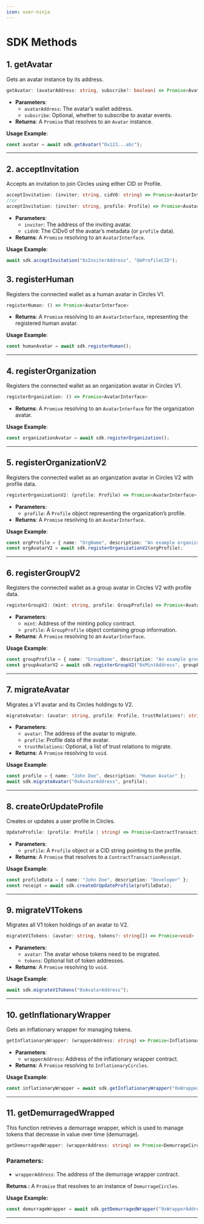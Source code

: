 ```yaml
---
icon: user-ninja
---
```


# SDK Methods

## **1. getAvatar**

Gets an avatar instance by its address.

```typescript
getAvatar: (avatarAddress: string, subscribe?: boolean) => Promise<Avatar>
```

* **Parameters**:
  * `avatarAddress`: The avatar’s wallet address.
  * `subscribe`: Optional, whether to subscribe to avatar events.
* **Returns**: A `Promise` that resolves to an `Avatar` instance.

**Usage Example**:

```typescript
const avatar = await sdk.getAvatar("0x123...abc");
```

***

## **2. acceptInvitation**

Accepts an invitation to join Circles using either CID or Profile.

```typescript
acceptInvitation: (inviter: string, cidV0: string) => Promise<AvatarInterface>;
//or
acceptInvitation: (inviter: string, profile: Profile) => Promise<AvatarInterface>;
```

* **Parameters**:
  * `inviter`: The address of the inviting avatar.
  * `cidV0`: The CIDv0 of the avatar’s metadata (or `profile` data).
* **Returns**: A `Promise` resolving to an `AvatarInterface`.

**Usage Example**:

```typescript
await sdk.acceptInvitation("0xInviterAddress", "QmProfileCID");
```

## **3. registerHuman**

Registers the connected wallet as a human avatar in Circles V1.

```typescript
registerHuman: () => Promise<AvatarInterface>
```

* **Returns**: A `Promise` resolving to an `AvatarInterface`, representing the registered human avatar.

**Usage Example**:

```typescript
const humanAvatar = await sdk.registerHuman();
```

***

## **4. registerOrganization**

Registers the connected wallet as an organization avatar in Circles V1.

```typescript
registerOrganization: () => Promise<AvatarInterface>
```

* **Returns**: A `Promise` resolving to an `AvatarInterface` for the organization avatar.

**Usage Example**:

```typescript
const organizationAvatar = await sdk.registerOrganization();
```

***

## **5. registerOrganizationV2**

Registers the connected wallet as an organization avatar in Circles V2 with profile data.

```typescript
registerOrganizationV2: (profile: Profile) => Promise<AvatarInterface>
```

* **Parameters**:
  * `profile`: A `Profile` object representing the organization’s profile.
* **Returns**: A `Promise` resolving to an `AvatarInterface`.

**Usage Example**:

```typescript
const orgProfile = { name: "OrgName", description: "An example organization." };
const orgAvatarV2 = await sdk.registerOrganizationV2(orgProfile);
```

***

## **6. registerGroupV2**

Registers the connected wallet as a group avatar in Circles V2 with profile data.

```typescript
registerGroupV2: (mint: string, profile: GroupProfile) => Promise<AvatarInterface>
```

* **Parameters**:
  * `mint`: Address of the minting policy contract.
  * `profile`: A `GroupProfile` object containing group information.
* **Returns**: A `Promise` resolving to an `AvatarInterface`.

**Usage Example**:

```typescript
const groupProfile = { name: "GroupName", description: "An example group." };
const groupAvatarV2 = await sdk.registerGroupV2("0xMintAddress", groupProfile);
```

***

## **7. migrateAvatar**

Migrates a V1 avatar and its Circles holdings to V2.

```typescript
migrateAvatar: (avatar: string, profile: Profile, trustRelations?: string[]) => Promise<void>
```

* **Parameters**:
  * `avatar`: The address of the avatar to migrate.
  * `profile`: Profile data of the avatar.
  * `trustRelations`: Optional, a list of trust relations to migrate.
* **Returns**: A `Promise` resolving to `void`.

**Usage Example**:

```typescript
const profile = { name: "John Doe", description: "Human Avatar" };
await sdk.migrateAvatar("0xAvatarAddress", profile);
```

***

## **8. createOrUpdateProfile**

Creates or updates a user profile in Circles.

```typescript
UpdateProfile: (profile: Profile | string) => Promise<ContractTransactionReceipt>
```

* **Parameters**:
  * `profile`: A `Profile` object or a CID string pointing to the profile.
* **Returns**: A `Promise` that resolves to a `ContractTransactionReceipt`.

**Usage Example**:

```typescript
const profileData = { name: "John Doe", description: "Developer" };
const receipt = await sdk.createOrUpdateProfile(profileData);
```

***

## **9. migrateV1Tokens**

Migrates all V1 token holdings of an avatar to V2.

```typescript
migrateV1Tokens: (avatar: string, tokens?: string[]) => Promise<void>
```

* **Parameters**:
  * `avatar`: The avatar whose tokens need to be migrated.
  * `tokens`: Optional list of token addresses.
* **Returns**: A `Promise` resolving to `void`.

**Usage Example**:

```typescript
await sdk.migrateV1Tokens("0xAvatarAddress");
```

***

## **10. getInflationaryWrapper**

Gets an inflationary wrapper for managing tokens.

```typescript
getInflationaryWrapper: (wrapperAddress: string) => Promise<InflationaryCircles>
```

* **Parameters**:
  * `wrapperAddress`: Address of the inflationary wrapper contract.
* **Returns**: A `Promise` resolving to `InflationaryCircles`.

**Usage Example**:

```typescript
const inflationaryWrapper = await sdk.getInflationaryWrapper("0xWrapperAddress");
```

***

## 11. getDemurragedWrapped

This function retrieves a demurrage wrapper, which is used to manage tokens that decrease in value over time (demurrage).

```typescript
getDemurragedWrapper: (wrapperAddress: string) => Promise<DemurrageCircles>
```

### **Parameters:**

* `wrapperAddress`: The address of the demurrage wrapper contract.

**Returns :** A `Promise` that resolves to an instance of `DemurrageCircles`.

**Usage Example:**

```typescript
const demurrageWrapper = await sdk.getDemurragedWrapper("0xWrapperAddress");
```

***


